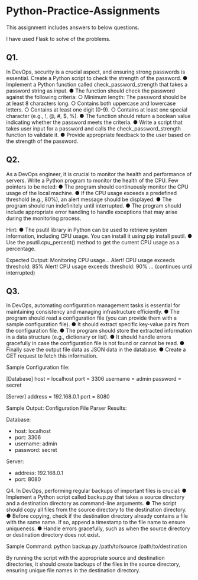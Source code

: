 # Python-Practice-Assignments
This assignment includes answers to below questions.

I have used Flask to solve of the problems.

## Q1. 
In DevOps, security is a crucial aspect, and ensuring strong passwords is essential. Create a Python script to check the strength of the password. 
●       Implement a Python function called check_password_strength that takes a password string as input.
●       The function should check the password against the following criteria:
○       Minimum length: The password should be at least 8 characters long.
○       Contains both uppercase and lowercase letters.
○       Contains at least one digit (0-9).
○       Contains at least one special character (e.g., !, @, #, $, %).
●       The function should return a boolean value indicating whether the password meets the criteria.
●       Write a script that takes user input for a password and calls the check_password_strength function to validate it.
●       Provide appropriate feedback to the user based on the strength of the password.  


## Q2. 
As a DevOps engineer, it is crucial to monitor the health and performance of servers. Write a Python program to monitor the health of the CPU. Few pointers to be noted:
●       The program should continuously monitor the CPU usage of the local machine.
●       If the CPU usage exceeds a predefined threshold (e.g., 80%), an alert message should be displayed.
●       The program should run indefinitely until interrupted.
●      The program should include appropriate error handling to handle exceptions that may arise during the monitoring process.

Hint:
●       The psutil library in Python can be used to retrieve system information, including CPU usage. You can install it using pip install psutil.
●       Use the psutil.cpu_percent() method to get the current CPU usage as a percentage.

Expected Output:
Monitoring CPU usage...
Alert! CPU usage exceeds threshold: 85%
Alert! CPU usage exceeds threshold: 90%
... (continues until interrupted) 


## Q3. 
In DevOps, automating configuration management tasks is essential for maintaining consistency and managing infrastructure efficiently.
●       The program should read a configuration file (you can provide them with a sample configuration file).
●       It should extract specific key-value pairs from the configuration file.
●       The program should store the extracted information in a data structure (e.g., dictionary or list).
●       It should handle errors gracefully in case the configuration file is not found or cannot be read.
●       Finally save the output file data as JSON data in the database.
●       Create a GET request to fetch this information.

Sample Configuration file: 

[Database]
host = localhost
port = 3306
username = admin
password = secret

[Server]
address = 192.168.0.1
port = 8080

Sample Output: 
Configuration File Parser Results:

Database:
- host: localhost
- port: 3306
- username: admin
- password: secret

Server:
- address: 192.168.0.1
- port: 8080 

Q4. In DevOps, performing regular backups of important files is crucial:
●       Implement a Python script called backup.py that takes a source directory and a destination directory as command-line arguments.
●       The script should copy all files from the source directory to the destination directory.
●       Before copying, check if the destination directory already contains a file with the same name. If so, append a timestamp to the file name to ensure uniqueness.
●       Handle errors gracefully, such as when the source directory or destination directory does not exist.

Sample Command:
python backup.py /path/to/source /path/to/destination

By running the script with the appropriate source and destination directories, it should create backups of the files in the source directory, ensuring unique file names in the destination directory.
